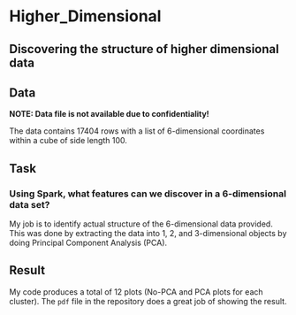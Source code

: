 # Higher_Dimensional
## Discovering the structure of higher dimensional data

## Data

**NOTE: Data file is not available due to confidentiality!**

The data contains 17404 rows with a list of 6-dimensional coordinates within a cube of side length 100.

## Task
### Using Spark, what features can we discover in a 6-dimensional data set?

My job is to identify actual structure of the 6-dimensional data provided. This was done by extracting the data into 1, 2, and 3-dimensional objects by doing Principal Component Analysis (PCA).

## Result

My code produces a total of 12 plots (No-PCA and PCA plots for each cluster). The `pdf` file in the repository does a great job of showing the result.
